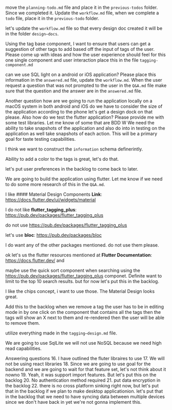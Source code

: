 move the `planning-todo.md` file and place it in the `previous-todos` folder.  Since we completed it.  Update the `workflow.md` file, when we complete a `todo` file, place it in the `previous-todo` folder.

let's update the `workflow.md` file so that every design doc created it will be in the folder `design–docs`.

Using the tag  base component, I want to ensure that users can get a suggestion of other tags to add based off the input of tags of the user. Please come up with ideas and how the user experience should feel for this one single component and user interaction place this in the file `tagging-component.md`

can we use SQL light on a android or iOS application?  Please place this information in the `answered.md` file, update the `workflow.md`. When the user request a question that was not prompted to the user in the `Q&A.md` file make sure that the question and the answer are in the `answered.md` file.

Another question  how are we going to run the application locally on a macOS system in both android and iOS do we have to consider the size of the application according to the phone let's get a design dock on that please. Also  how do we test the flutter application? Please provide me with some test libraries. Let me know of some that are BDD W We need the ability to take snapshots of the application and also do into in testing on the application as well take snapshots of each action. This will be a primary goal for taste testing capabilities.

 I think we want to construct the `information` schema definerintly. 

Ability to add a color to the tags is great, let's do that.

let's put user preferences in the backlog to come back to later.

We are going to build the application using flutter. Let me know if we need to do some more research of this in the `Q&A.md`. 

I like  #### Material Design Components **Link**: https://docs.flutter.dev/ui/widgets/material

I do not like **flutter_tagging_plus**: https://pub.dev/packages/flutter_tagging_plus

do not use https://pub.dev/packages/flutter_tagging_plus

let's use **bloc**: https://pub.dev/packages/bloc

I do want any of the other packages mentioned. do not use them please.

ok let's us the flutter resources mentioned at  **Flutter Documentation**: https://docs.flutter.dev/ and 

maybe use the quick sort component when searching using the https://pub.dev/packages/flutter_tagging_plus componet. Definite want to limit to the top 10 search results.  but for now let's put this in the backlog.

I like the chips concept, i want to use those. The Material Design looks great. 

Add this to the backlog when we remove a tag the user has to be in editing mode in by one click on the component that contains all the tags then the tags will show an X next to them and re-rendered then the user will be able to remove them.

utilize everything made in the `tagging–design.md` file.


We are going to use SqlLite we will not use NoSQL because we need high read capabilities.


Answering questions
16. I have outlined the fluter libraires to use
17. We will not be using react libraries
18.  Since we are going to use goal for the backend and we are going to wait for that feature set, let's not think about it nowno 
19.  Yeah, it was support import features.  But let's put this on the backlog
20.  No  authentication method  required
21.  put data encryption in the backlog
22. there is no cross platform sinking right now, but let's put that in the backlog if we plan to make desktop applicationion.  let's put that in the backlog that we need to have syncing data between multiple devices since we don't have back in yet we're not gonna implement this.
